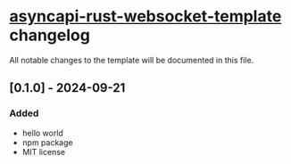 # [asyncapi-rust-websocket-template](./README.md) changelog
All notable changes to the template will be documented in this file.

## [0.1.0] - 2024-09-21
### Added
- hello world
- npm package
- MIT license
